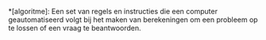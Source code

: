 <!-- Hier kunnen we op een gegeven moment definities van termen neerzetten -->

*[algoritme]: Een set van regels en instructies die een computer geautomatiseerd volgt bij het maken van berekeningen om een probleem op te lossen of een vraag te beantwoorden.
